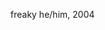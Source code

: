 freaky 
he/him, 2004

<!---
Zedaph0/Zedaph0 is a ✨ special ✨ repository because its `README.md` (this file) appears on your GitHub profile.
You can click the Preview link to take a look at your changes.
--->
